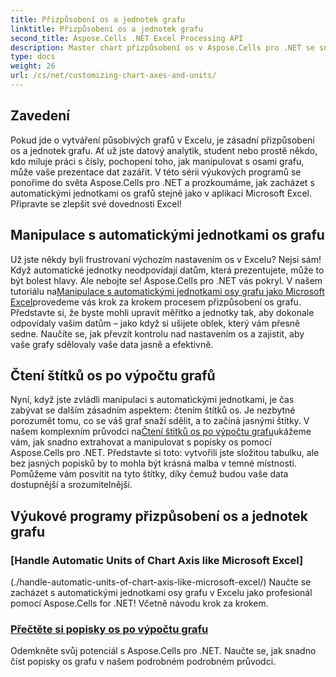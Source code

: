 ```yaml
---
title: Přizpůsobení os a jednotek grafu
linktitle: Přizpůsobení os a jednotek grafu
second_title: Aspose.Cells .NET Excel Processing API
description: Master chart přizpůsobení os v Aspose.Cells pro .NET se snadnými návody. Naučte se zacházet s automatickými jednotkami a číst štítky os jako Excel pro.
type: docs
weight: 26
url: /cs/net/customizing-chart-axes-and-units/
---
```

## Zavedení

Pokud jde o vytváření působivých grafů v Excelu, je zásadní přizpůsobení os a jednotek grafu. Ať už jste datový analytik, student nebo prostě někdo, kdo miluje práci s čísly, pochopení toho, jak manipulovat s osami grafu, může vaše prezentace dat zazářit. V této sérii výukových programů se ponoříme do světa Aspose.Cells pro .NET a prozkoumáme, jak zacházet s automatickými jednotkami os grafů stejně jako v aplikaci Microsoft Excel. Připravte se zlepšit své dovednosti Excel!

## Manipulace s automatickými jednotkami os grafu

 Už jste někdy byli frustrovaní výchozím nastavením os v Excelu? Nejsi sám! Když automatické jednotky neodpovídají datům, která prezentujete, může to být bolest hlavy. Ale nebojte se! Aspose.Cells pro .NET vás pokryl. V našem tutoriálu na[Manipulace s automatickými jednotkami osy grafu jako Microsoft Excel](./handle-automatic-units-of-chart-axis-like-microsoft-excel/)provedeme vás krok za krokem procesem přizpůsobení os grafu. Představte si, že byste mohli upravit měřítko a jednotky tak, aby dokonale odpovídaly vašim datům – jako když si ušijete oblek, který vám přesně sedne. Naučíte se, jak převzít kontrolu nad nastavením os a zajistit, aby vaše grafy sdělovaly vaše data jasně a efektivně.

## Čtení štítků os po výpočtu grafů

 Nyní, když jste zvládli manipulaci s automatickými jednotkami, je čas zabývat se dalším zásadním aspektem: čtením štítků os. Je nezbytné porozumět tomu, co se váš graf snaží sdělit, a to začíná jasnými štítky. V našem komplexním průvodci na[Čtení štítků os po výpočtu grafu](./read-axis-labels-after-calculating-chart/)ukážeme vám, jak snadno extrahovat a manipulovat s popisky os pomocí Aspose.Cells pro .NET. Představte si toto: vytvořili jste složitou tabulku, ale bez jasných popisků by to mohla být krásná malba v temné místnosti. Pomůžeme vám posvítit na tyto štítky, díky čemuž budou vaše data dostupnější a srozumitelnější.

## Výukové programy přizpůsobení os a jednotek grafu
### [Handle Automatic Units of Chart Axis like Microsoft Excel]
(./handle-automatic-units-of-chart-axis-like-microsoft-excel/)
Naučte se zacházet s automatickými jednotkami osy grafu v Excelu jako profesionál pomocí Aspose.Cells for .NET! Včetně návodu krok za krokem.
### [Přečtěte si popisky os po výpočtu grafu](./read-axis-labels-after-calculating-chart/)
Odemkněte svůj potenciál s Aspose.Cells pro .NET. Naučte se, jak snadno číst popisky os grafu v našem podrobném podrobném průvodci.